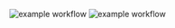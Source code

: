 ![example workflow](https://github.com/troywith77-playground/cra-github-actions/actions/workflows/ci.yml/badge.svg)
![example workflow](https://github.com/troywith77-playground/cra-github-actions/actions/workflows/deploy.yml/badge.svg)
